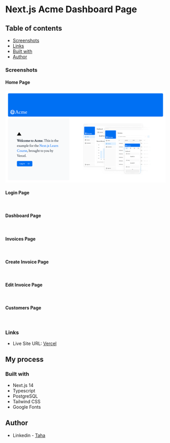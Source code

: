 # Next.js Acme Dashboard Page

## Table of contents

- [Screenshots](#screenshots)
- [Links](#links)
- [Built with](#built-with)
- [Author](#author)

### Screenshots

#### Home Page
<img src="./nextjs-dashboard/public/homepage.png" alt="">

#### Login Page
<img src="./public/login.png" alt="">

#### Dashboard Page
<img src="./public/dashboard.png" alt="">

#### Invoices Page
<img src="./public/invoices.png" alt="">

#### Create Invoice Page
<img src="./public/create-invoice.png" alt="">

#### Edit Invoice Page
<img src="./public/edit-invoice.png" alt="">

#### Customers Page
<img src="./public/customers.png" alt="">

### Links

- Live Site URL: [Vercel](https://next-js-acme-dashboard.vercel.app/)

## My process

### Built with

- Next.js 14
- Typescript
- PostgreSQL
- Tailwind CSS
- Google Fonts

## Author

- Linkedin - [Taha](https://www.linkedin.com/in/tahaaykiroglu)
